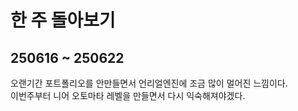 # 한 주 돌아보기
## 250616 ~ 250622

오랜기간 포트폴리오를 안만들면서 언리얼엔진에 조금 많이 멀어진 느낌이다.\
이번주부터 니어 오토마타 레벨을 만들면서 다시 익숙해져야겠다.


